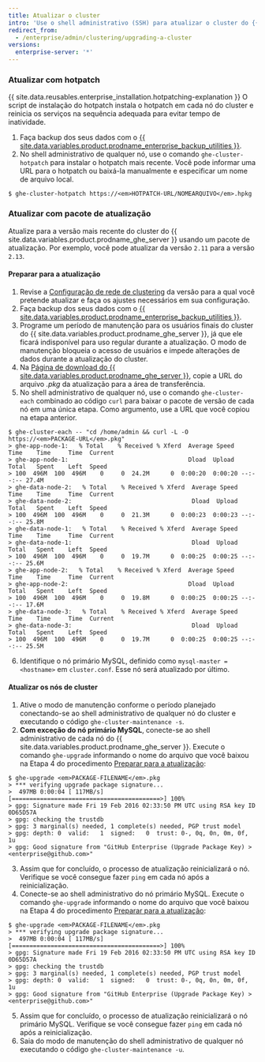 ```yaml
---
title: Atualizar o cluster
intro: 'Use o shell administrativo (SSH) para atualizar o cluster do {{ site.data.variables.product.prodname_ghe_server }} para a versão mais recente.'
redirect_from:
  - /enterprise/admin/clustering/upgrading-a-cluster
versions:
  enterprise-server: '*'
---
```


### Atualizar com hotpatch
{{ site.data.reusables.enterprise_installation.hotpatching-explanation }} O script de instalação do hotpatch instala o hotpatch em cada nó do cluster e reinicia os serviços na sequência adequada para evitar tempo de inatividade.

1. Faça backup dos seus dados com o [{{ site.data.variables.product.prodname_enterprise_backup_utilities }}](https://github.com/github/backup-utils#readme).
2. No shell administrativo de qualquer nó, use o comando `ghe-cluster-hotpatch` para instalar o hotpatch mais recente. Você pode informar uma URL para o hotpatch ou baixá-la manualmente e especificar um nome de arquivo local.
  ```shell
  $ ghe-cluster-hotpatch https://<em>HOTPATCH-URL/NOMEARQUIVO</em>.hpkg
  ```

### Atualizar com pacote de atualização
Atualize para a versão mais recente do cluster do {{ site.data.variables.product.prodname_ghe_server }} usando um pacote de atualização. Por exemplo, você pode atualizar da versão `2.11` para a versão `2.13`.

#### Preparar para a atualização

1. Revise a [Configuração de rede de clustering](/enterprise/admin/guides/clustering/cluster-network-configuration) da versão para a qual você pretende atualizar e faça os ajustes necessários em sua configuração.
2. Faça backup dos seus dados com o [{{ site.data.variables.product.prodname_enterprise_backup_utilities }}](https://github.com/github/backup-utils#readme).
3. Programe um período de manutenção para os usuários finais do cluster do {{ site.data.variables.product.prodname_ghe_server }}, já que ele ficará indisponível para uso regular durante a atualização. O modo de manutenção bloqueia o acesso de usuários e impede alterações de dados durante a atualização do cluster.
4. Na [Página de download do {{ site.data.variables.product.prodname_ghe_server }}](https://enterprise.github.com/download), copie a URL do arquivo *.pkg* da atualização para a área de transferência.
5. No shell administrativo de qualquer nó, use o comando `ghe-cluster-each` combinado ao código `curl` para baixar o pacote de versão de cada nó em uma única etapa. Como argumento, use a URL que você copiou na etapa anterior.
  ```shell
  $ ghe-cluster-each -- "cd /home/admin && curl -L -O  https://<em>PACKAGE-URL</em>.pkg"
  > ghe-app-node-1:   % Total    % Received % Xferd  Average Speed   Time    Time     Time  Current
  > ghe-app-node-1:                                  Dload  Upload   Total   Spent    Left  Speed
  > 100  496M  100  496M    0     0  24.2M      0  0:00:20  0:00:20 --:--:-- 27.4M
  > ghe-data-node-2:   % Total    % Received % Xferd  Average Speed   Time    Time     Time  Current
  > ghe-data-node-2:                                  Dload  Upload   Total   Spent    Left  Speed
  > 100  496M  100  496M    0     0  21.3M      0  0:00:23  0:00:23 --:--:-- 25.8M
  > ghe-data-node-1:   % Total    % Received % Xferd  Average Speed   Time    Time     Time  Current
  > ghe-data-node-1:                                  Dload  Upload   Total   Spent    Left  Speed
  > 100  496M  100  496M    0     0  19.7M      0  0:00:25  0:00:25 --:--:-- 25.6M
  > ghe-app-node-2:   % Total    % Received % Xferd  Average Speed   Time    Time     Time  Current
  > ghe-app-node-2:                                  Dload  Upload   Total   Spent    Left  Speed
  > 100  496M  100  496M    0     0  19.8M      0  0:00:25  0:00:25 --:--:-- 17.6M
  > ghe-data-node-3:   % Total    % Received % Xferd  Average Speed   Time    Time     Time  Current
  > ghe-data-node-3:                                  Dload  Upload   Total   Spent    Left  Speed
  > 100  496M  100  496M    0     0  19.7M      0  0:00:25  0:00:25 --:--:-- 25.5M
  ```
6. Identifique o nó primário MySQL, definido como `mysql-master = <hostname>` em `cluster.conf`. Esse nó será atualizado por último.

#### Atualizar os nós de cluster

1. Ative o modo de manutenção conforme o período planejado conectando-se ao shell administrativo de qualquer nó do cluster e executando o código `ghe-cluster-maintenance -s`.
2. **Com exceção do nó primário MySQL**, conecte-se ao shell administrativo de cada nó do {{ site.data.variables.product.prodname_ghe_server }}. Execute o comando `ghe-upgrade` informando o nome do arquivo que você baixou na Etapa 4 do procedimento [Preparar para a atualização](#preparing-to-upgrade):
  ```shell
  $ ghe-upgrade <em>PACKAGE-FILENAME</em>.pkg
  > *** verifying upgrade package signature...
  >  497MB 0:00:04 [ 117MB/s] [==========================================>] 100%            
  > gpg: Signature made Fri 19 Feb 2016 02:33:50 PM UTC using RSA key ID 0D65D57A
  > gpg: checking the trustdb
  > gpg: 3 marginal(s) needed, 1 complete(s) needed, PGP trust model
  > gpg: depth: 0  valid:   1  signed:   0  trust: 0-, 0q, 0n, 0m, 0f, 1u
  > gpg: Good signature from "GitHub Enterprise (Upgrade Package Key) > <enterprise@github.com>"
  ```
3. Assim que for concluído, o processo de atualização reinicializará o nó. Verifique se você consegue fazer `ping` em cada nó após a reinicialização.
4. Conecte-se ao shell administrativo do nó primário MySQL. Execute o comando `ghe-upgrade` informando o nome do arquivo que você baixou na Etapa 4 do procedimento [Preparar para a atualização](#preparing-to-upgrade):
  ```shell
  $ ghe-upgrade <em>PACKAGE-FILENAME</em>.pkg
  > *** verifying upgrade package signature...
  >  497MB 0:00:04 [ 117MB/s] [==========================================>] 100%            
  > gpg: Signature made Fri 19 Feb 2016 02:33:50 PM UTC using RSA key ID 0D65D57A
  > gpg: checking the trustdb
  > gpg: 3 marginal(s) needed, 1 complete(s) needed, PGP trust model
  > gpg: depth: 0  valid:   1  signed:   0  trust: 0-, 0q, 0n, 0m, 0f, 1u
  > gpg: Good signature from "GitHub Enterprise (Upgrade Package Key) > <enterprise@github.com>"
  ```
5. Assim que for concluído, o processo de atualização reinicializará o nó primário MySQL. Verifique se você consegue fazer `ping` em cada nó após a reinicialização.
6. Saia do modo de manutenção do shell administrativo de qualquer nó executando o código `ghe-cluster-maintenance -u`.
